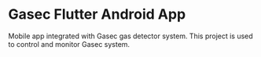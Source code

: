 # Gasec Flutter Android App

Mobile app integrated with Gasec gas detector system. This project is used to control and monitor Gasec system.

